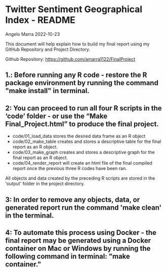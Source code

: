 Twitter Sentiment Geographical Index - README
================
Angelo Marra
2022-10-23

This document will help explain how to build my final report using my
GitHub Repository and Project Directory.

Github Repository: <https://github.com/amarra1122/FinalProject>

## **1.:** Before running any R code - restore the R package environment by running the command "make install" in terminal. 

## **2:** You can proceed to run all four R scripts in the ‘code’ folder - or use the “Make Final_Project.html” to produce the final project.
* code/01_load_data stores the desired data frame as an R object
* code/02_make_table creates and stores a descriptive table for the final report as an R object. 
* code/03_make_graph creates and stores a descriptive graph for the final report as an R object. 
* code/04_render_report will create an html file of the final compiled report once the previous three R codes have been ran. 

All objects and data created by the preceding R scripts are stored in the 'output' folder in the project directory.

## **3:** In order to remove any objects, data, or generated report run the command 'make clean' in the terminal.

## **4:** To automate this process using Docker - the final report may be generated using a Docker container on Mac or Windows by running the following command in terminal: "make container."
